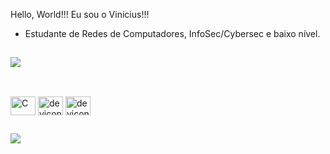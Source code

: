 Hello, World!!! Eu sou o Vinícius!!!

- Estudante de Redes de Computadores, InfoSec/Cybersec e baixo nível.
 ##

<picture>
  <source
    srcset="https://github-readme-stats.vercel.app/api?username=V0x4D&show_icons=true&theme=dark"
    media="(prefers-color-scheme: dark)"
  />
  <source
    srcset="https://github-readme-stats.vercel.app/api?username=V0x4D&show_icons=true"
    media="(prefers-color-scheme: light), (prefers-color-scheme: no-preference)"
  />
  <img src="https://github-readme-stats.vercel.app/api?username=V0x4D&show_icons=true" />
</picture>

##

<div style="display: inline_block"><br>
  <img align="center" alt="C" height="30" width="40" src="https://cdn.jsdelivr.net/gh/devicons/devicon@latest/icons/c/c-original.svg">
  <img align="center" alt="devicon" height="30" width="40" src="https://cdn.jsdelivr.net/gh/devicons/devicon@latest/icons/devicon/devicon-original.svg">
  <img align="center" alt="devicon" height="30" width="40" src="https://cdn.jsdelivr.net/gh/devicons/devicon@latest/icons/debian/debian-original.svg">
  
</div>

##

<div> 
  <a href="https://www.linkedin.com/in/vin%C3%ADcius-martins-a57200253/" target="_blank"><img src="https://img.shields.io/badge/-LinkedIn-%230077B5?style=for-the-badge&logo=linkedin&logoColor=white" target="_blank"></a> 
</div>

